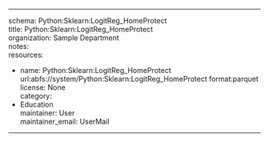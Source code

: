 


---  
schema: Python:Sklearn:LogitReg_HomeProtect  
title: Python:Sklearn:LogitReg_HomeProtect  
organization: Sample Department  
notes:   
resources:  
- name: Python:Sklearn:LogitReg_HomeProtect 
 url:abfs://system/Python:Sklearn:LogitReg_HomeProtect 
 format:parquet  
license: None  
category:
 - Education  
maintainer: User  
maintainer_email: UserMail  
---